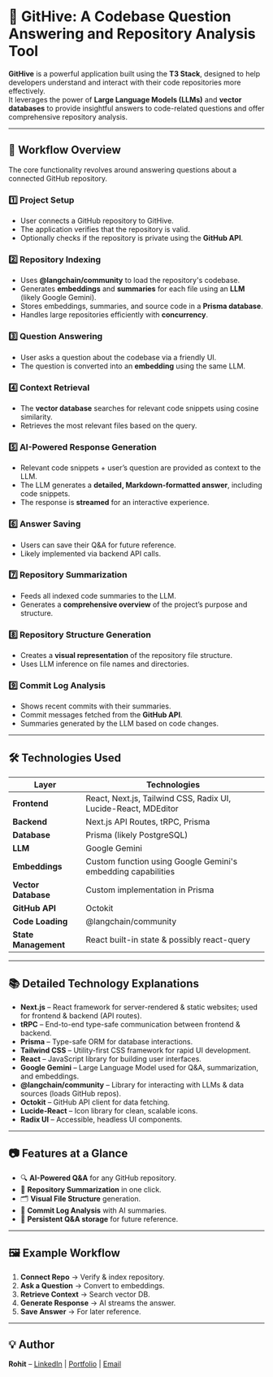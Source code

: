 # 🚀 GitHive: A Codebase Question Answering and Repository Analysis Tool

**GitHive** is a powerful application built using the **T3 Stack**, designed to help developers understand and interact with their code repositories more effectively.  
It leverages the power of **Large Language Models (LLMs)** and **vector databases** to provide insightful answers to code-related questions and offer comprehensive repository analysis.

---

## 📌 Workflow Overview

The core functionality revolves around answering questions about a connected GitHub repository.

### **1️⃣ Project Setup**
- User connects a GitHub repository to GitHive.
- The application verifies that the repository is valid.
- Optionally checks if the repository is private using the **GitHub API**.

### **2️⃣ Repository Indexing**
- Uses **@langchain/community** to load the repository's codebase.
- Generates **embeddings** and **summaries** for each file using an **LLM** (likely Google Gemini).
- Stores embeddings, summaries, and source code in a **Prisma database**.
- Handles large repositories efficiently with **concurrency**.

### **3️⃣ Question Answering**
- User asks a question about the codebase via a friendly UI.
- The question is converted into an **embedding** using the same LLM.

### **4️⃣ Context Retrieval**
- The **vector database** searches for relevant code snippets using cosine similarity.
- Retrieves the most relevant files based on the query.

### **5️⃣ AI-Powered Response Generation**
- Relevant code snippets + user’s question are provided as context to the LLM.
- The LLM generates a **detailed, Markdown-formatted answer**, including code snippets.
- The response is **streamed** for an interactive experience.

### **6️⃣ Answer Saving**
- Users can save their Q&A for future reference.
- Likely implemented via backend API calls.

### **7️⃣ Repository Summarization**
- Feeds all indexed code summaries to the LLM.
- Generates a **comprehensive overview** of the project’s purpose and structure.

### **8️⃣ Repository Structure Generation**
- Creates a **visual representation** of the repository file structure.
- Uses LLM inference on file names and directories.

### **9️⃣ Commit Log Analysis**
- Shows recent commits with their summaries.
- Commit messages fetched from the **GitHub API**.
- Summaries generated by the LLM based on code changes.

---

## 🛠️ Technologies Used

| Layer       | Technologies |
|-------------|--------------|
| **Frontend** | React, Next.js, Tailwind CSS, Radix UI, Lucide-React, MDEditor |
| **Backend** | Next.js API Routes, tRPC, Prisma |
| **Database** | Prisma (likely PostgreSQL) |
| **LLM** | Google Gemini |
| **Embeddings** | Custom function using Google Gemini's embedding capabilities |
| **Vector Database** | Custom implementation in Prisma |
| **GitHub API** | Octokit |
| **Code Loading** | @langchain/community |
| **State Management** | React built-in state & possibly react-query |

---

## 📚 Detailed Technology Explanations

- **Next.js** – React framework for server-rendered & static websites; used for frontend & backend (API routes).
- **tRPC** – End-to-end type-safe communication between frontend & backend.
- **Prisma** – Type-safe ORM for database interactions.
- **Tailwind CSS** – Utility-first CSS framework for rapid UI development.
- **React** – JavaScript library for building user interfaces.
- **Google Gemini** – Large Language Model used for Q&A, summarization, and embeddings.
- **@langchain/community** – Library for interacting with LLMs & data sources (loads GitHub repos).
- **Octokit** – GitHub API client for data fetching.
- **Lucide-React** – Icon library for clean, scalable icons.
- **Radix UI** – Accessible, headless UI components.

---

## 📷 Features at a Glance
- 🔍 **AI-Powered Q&A** for any GitHub repository.
- 📄 **Repository Summarization** in one click.
- 🗂️ **Visual File Structure** generation.
- 📜 **Commit Log Analysis** with AI summaries.
- 💾 **Persistent Q&A storage** for future reference.

---

## 🖼️ Example Workflow

1. **Connect Repo** → Verify & index repository.
2. **Ask a Question** → Convert to embeddings.
3. **Retrieve Context** → Search vector DB.
4. **Generate Response** → AI streams the answer.
5. **Save Answer** → For later reference.

---

## 💡 Author
**Rohit** – [LinkedIn](https://www.linkedin.com/in/rohit-dev005/) | [Portfolio](https://portfolio.rohit005.site/) | [Email](rohitdev005005@gmail.com)

